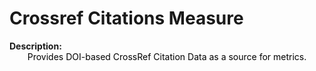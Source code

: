 <style>
@media (min-width: 980px) {
    .md-nav, .md-sidebar {
      display: none!important;
    }
}
</style>

# Crossref Citations Measure

<div id="value-display"></div>
<strong>Description:</strong>
<div class="tile-1" style="text-align:center; color:black">
    Provides DOI-based CrossRef Citation Data as a source for metrics.
</div>
<script>
document.getElementById('value-display').innerHTML = `
  <h2><strong>crossref/citations/v1</strong></h2></br>
  <strong>Source <span class="tooltip"><i class="fa-solid fa-circle-info"></i> <span class="tooltiptext">Not all platforms use the same parameters to measure the same thing, so it is important to differentiate the platform we are collecting data from.</span></span> :</strong> Crossref </br>
  <strong>Type <span class="tooltip"><i class="fa-solid fa-circle-info"></i> <span class="tooltiptext">Not all measures represent the same event, some platforms report the number of people who accessed a publication (e.g. users, session), others the number of times a resource was seen (e.g. views). For clarity, each of the measures described here will include its type.</span></span> :</strong> downloads</br>
  <strong>Version <span class="tooltip"><i class="fa-solid fa-circle-info"></i> <span class="tooltiptext">Data providers and/or collectors may want to modify their definition of e.g. a view or a session. In order to ensure changes in these definitions are differentiated, we use versioning.</span></span> :</strong> 1
`;
</script>
